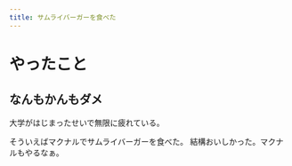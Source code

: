 ```yaml
---
title: サムライバーガーを食べた
---
```


# やったこと

## なんもかんもダメ

大学がはじまったせいで無限に疲れている。

そういえばマクナルでサムライバーガーを食べた。
結構おいしかった。マクナルもやるなぁ。
